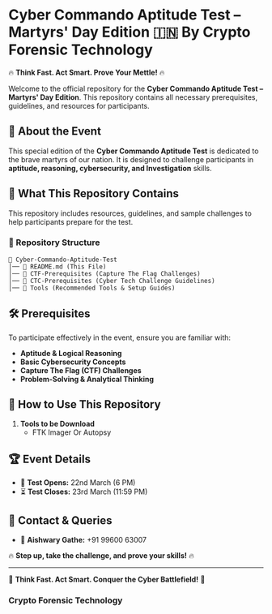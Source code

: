 # Cyber Commando Aptitude Test – Martyrs' Day Edition 🇮🇳 By Crypto Forensic Technology

🔥 **Think Fast. Act Smart. Prove Your Mettle!** 🔥

Welcome to the official repository for the **Cyber Commando Aptitude Test – Martyrs' Day Edition**. This repository contains all necessary prerequisites, guidelines, and resources for participants.

## 📌 About the Event
This special edition of the **Cyber Commando Aptitude Test** is dedicated to the brave martyrs of our nation. It is designed to challenge participants in **aptitude, reasoning, cybersecurity, and Investigation** skills.

## 🎯 What This Repository Contains
This repository includes resources, guidelines, and sample challenges to help participants prepare for the test.

### 📂 Repository Structure
```
📁 Cyber-Commando-Aptitude-Test
│── 📜 README.md (This File)
│── 📁 CTF-Prerequisites (Capture The Flag Challenges)
│── 📁 CTC-Prerequisites (Cyber Tech Challenge Guidelines)
│── 📁 Tools (Recommended Tools & Setup Guides)
```

## 🛠 Prerequisites
To participate effectively in the event, ensure you are familiar with:
- **Aptitude & Logical Reasoning**
- **Basic Cybersecurity Concepts**
- **Capture The Flag (CTF) Challenges**
- **Problem-Solving & Analytical Thinking**

## 🚀 How to Use This Repository
1. **Tools to be Download**
   - FTK Imager Or Autopsy
   

## 🏆 Event Details
- 📅 **Test Opens:** 22nd March (6 PM)
- ⏳ **Test Closes:** 23rd March (11:59 PM)

## 📢 Contact & Queries
- 👤 **Aishwary Gathe:** +91 99600 63007

🔥 **Step up, take the challenge, and prove your skills!** 🔥
  
---
💪 **Think Fast. Act Smart. Conquer the Cyber Battlefield!** 🚀
 ### **Crypto Forensic Technology**

